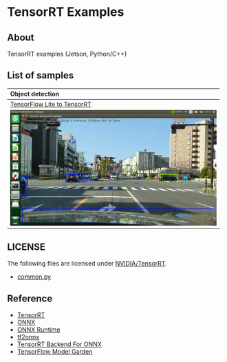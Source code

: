 # TensorRT Examples

## About
TensorRT examples (Jetson, Python/C++)

## List of samples

|Object detection|
|:--|
|[TensorFlow Lite to TensorRT](python/detection/README.md)|
|![detection](images/detection.gif)|

## LICENSE
The following files are licensed under [NVIDIA/TensorRT](https://github.com/NVIDIA/TensorRT).
- [common.py](python/detection/common.py)
  
## Reference
- [TensorRT](https://github.com/NVIDIA/TensorRT)
- [ONNX](https://github.com/onnx/onnx)
- [ONNX Runtime](https://github.com/microsoft/onnxruntime)
- [tf2onnx](https://github.com/onnx/tensorflow-onnx)
- [TensorRT Backend For ONNX](https://github.com/onnx/onnx-tensorrt)
- [TensorFlow Model Garden](https://github.com/tensorflow/models)